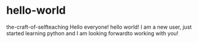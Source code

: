 # hello-world
the-craft-of-selfteaching
Hello everyone!
hello world!
I am a new user, just started learning python and I am looking forwardto working with you!
